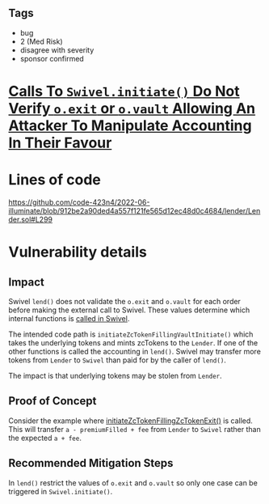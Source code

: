 ## Tags

- bug
- 2 (Med Risk)
- disagree with severity
- sponsor confirmed

# [Calls To `Swivel.initiate()` Do Not Verify `o.exit` or `o.vault` Allowing An Attacker To Manipulate Accounting In Their Favour](https://github.com/code-423n4/2022-06-illuminate-findings/issues/93) 

# Lines of code

https://github.com/code-423n4/2022-06-illuminate/blob/912be2a90ded4a557f121fe565d12ec48d0c4684/lender/Lender.sol#L299


# Vulnerability details

## Impact

Swivel `lend()` does not validate the `o.exit` and `o.vault` for each order before making the external call to Swivel. These values determine which internal functions is [called in Swivel](https://github.com/Swivel-Finance/swivel/blob/2471ea5cda53568df5e5515153c6962f151bf358/contracts/v2/swivel/Swivel.sol#L64-L77).

The intended code path is `initiateZcTokenFillingVaultInitiate()` which takes the underlying tokens and mints zcTokens to the `Lender`. If one of the other functions is called the accounting in `lend()`. Swivel may transfer more tokens from `Lender` to `Swivel` than paid for by the caller of `lend()`.

The impact is that underlying tokens may be stolen from `Lender`.

## Proof of Concept

Consider the example where [initiateZcTokenFillingZcTokenExit()](https://github.com/Swivel-Finance/swivel/blob/2471ea5cda53568df5e5515153c6962f151bf358/contracts/v2/swivel/Swivel.sol#L162) is called. This will transfer `a - premiumFilled + fee` from `Lender` to `Swivel` rather than the expected `a + fee`.

## Recommended Mitigation Steps

In `lend()` restrict the values of `o.exit` and `o.vault` so only one case can be triggered in `Swivel.initiate()`.

